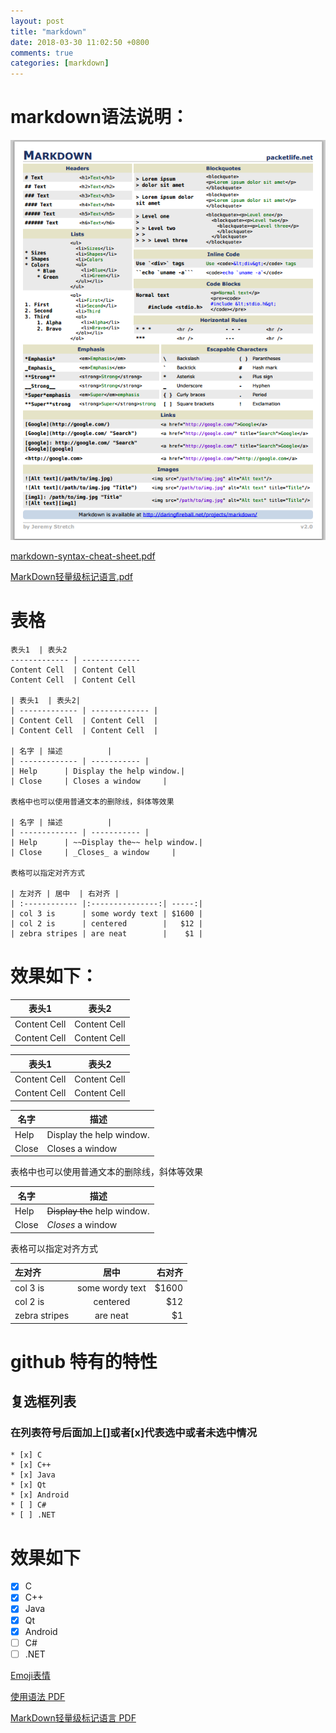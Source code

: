 ```yaml
---
layout: post
title: "markdown"
date: 2018-03-30 11:02:50 +0800
comments: true
categories: [markdown]
---
```


markdown语法说明：
===========================
![image](/images/markdownsheet.png)

[markdown-syntax-cheat-sheet.pdf](http://alfred-sun.github.io/media/documents/markdown-syntax-cheat-sheet.pdf)

[MarkDown轻量级标记语言.pdf](http://alfred-sun.github.io/media/documents/MarkDown%E8%BD%BB%E9%87%8F%E7%BA%A7%E6%A0%87%E8%AE%B0%E8%AF%AD%E8%A8%80.pdf)


表格
=========================
```
表头1  | 表头2
------------- | -------------
Content Cell  | Content Cell
Content Cell  | Content Cell

| 表头1  | 表头2|
| ------------- | ------------- |
| Content Cell  | Content Cell  |
| Content Cell  | Content Cell  |

| 名字 | 描述          |
| ------------- | ----------- |
| Help      | Display the help window.|
| Close     | Closes a window     |

表格中也可以使用普通文本的删除线，斜体等效果

| 名字 | 描述          |
| ------------- | ----------- |
| Help      | ~~Display the~~ help window.|
| Close     | _Closes_ a window     |

表格可以指定对齐方式

| 左对齐 | 居中  | 右对齐 |
| :------------ |:---------------:| -----:|
| col 3 is      | some wordy text | $1600 |
| col 2 is      | centered        |   $12 |
| zebra stripes | are neat        |    $1 |
```


效果如下：
===============================

表头1  | 表头2
------------- | -------------
Content Cell  | Content Cell
Content Cell  | Content Cell

| 表头1  | 表头2|
| ------------- | ------------- |
| Content Cell  | Content Cell  |
| Content Cell  | Content Cell  |

| 名字 | 描述          |
| ------------- | ----------- |
| Help      | Display the help window.|
| Close     | Closes a window     |

表格中也可以使用普通文本的删除线，斜体等效果

| 名字 | 描述          |
| ------------- | ----------- |
| Help      | ~~Display the~~ help window.|
| Close     | _Closes_ a window     |

表格可以指定对齐方式

| 左对齐 | 居中  | 右对齐 |
| :------------ |:---------------:| -----:|
| col 3 is      | some wordy text | $1600 |
| col 2 is      | centered        |   $12 |
| zebra stripes | are neat        |    $1 |

github 特有的特性
=========================

复选框列表
---------------------------------

### 在列表符号后面加上[]或者[x]代表选中或者未选中情况
```
* [x] C
* [x] C++
* [x] Java
* [x] Qt
* [x] Android
* [ ] C#
* [ ] .NET
```

效果如下
==================

* [x] C
* [x] C++
* [x] Java
* [x] Qt
* [x] Android
* [ ] C#
* [ ] .NET

[Emoji表情](https://github.com/guodongxiaren/README/blob/master/emoji.md)

[使用语法 PDF](/images/markdown-syntax-cheat-sheet.pdf)

[MarkDown轻量级标记语言 PDF](/images/MarkDown轻量级标记语言.pdf)
